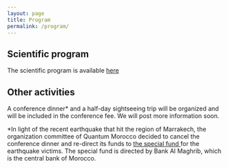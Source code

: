 ```yaml
---
layout: page
title: Program
permalink: /program/
---
```


## Scientific program

The scientific program is available <a href="https://drive.google.com/file/d/16mu-QyalBbpmFiZfKlyUPtScEmJyA6Ap/view?usp=sharing" target="_blank" > here </a>

## Other activities
A conference dinner* and a half-day sightseeing trip will be organized and will be included in the conference fee. We will post more information soon.

*In light of the recent earthquake that hit the region of Marrakech, the organization committee of Quantum Morocco decided to cancel the conference dinner and re-direct its funds to <a href="https://www.bkam.ma/en/News/2023/Make-your-donations-to-the-special-fund" target="_blank" > the special fund </a>
 for the earthquake victims. The special fund is directed by Bank Al Maghrib, which is the central bank of Morocco.
<!---
|                   |Monday| Tuesday| Wednesday  | Thursday  | Friday  |
|:-----------------:|:-----------:|:---------------:|---------------:|
| 09:00-10:00 | INVITED | INVITED      | INVITED   |INVITED   |INVITED   |
| 10:00-10:30 |  |       |    |   |   |
| 10:30-11:00 |  |       |    |   |   |
| 11:00-11:030 | COFFEE | COFFEE | COFFEE | COFFEE  |  COFFEE   |
| 11:30-12:00 |  |       |    |   |   |
| 12:00-12:30 |  |       |    |   |   |
| 12:30-13:00 |  |       |    |   |   |
| 13:00-14:30 | LUNCH | LUNCH      | LUNCH   | LUNCH  | LUNCH  |
| 14:30-15:30 | INVITED | INVITED      | INVITED   |INVITED   |INVITED   |
| 15:30-16:00 |  |       |    |   |   |
| 16:00-16:30 |  |       |    |   |   |
| 16:30-17:00 | COFFEE | COFFEE | COFFEE | COFFEE  |  COFFEE   | -->

